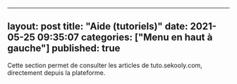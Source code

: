 
---
layout: post
title:  "Aide (tutoriels)"
date:   2021-05-25 09:35:07
categories: ["Menu en haut à gauche"]
published: true
---

Cette section permet de consulter les articles de tuto.sekooly.com, directement depuis la plateforme.

